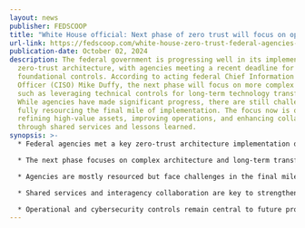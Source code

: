 ```yaml
---
layout: news
publisher: FEDSCOOP
title: "White House official: Next phase of zero trust will focus on operations"
url-link: https://fedscoop.com/white-house-zero-trust-federal-agencies-operations/
publication-date: October 02, 2024
description: The federal government is progressing well in its implementation of
  zero-trust architecture, with agencies meeting a recent deadline for
  foundational controls. According to acting federal Chief Information Security
  Officer (CISO) Mike Duffy, the next phase will focus on more complex aspects,
  such as leveraging technical controls for long-term technology transformation.
  While agencies have made significant progress, there are still challenges in
  fully resourcing the final mile of implementation. The focus now is on
  refining high-value assets, improving operations, and enhancing collaboration
  through shared services and lessons learned.
synopsis: >-
  * Federal agencies met a key zero-trust architecture implementation deadline.

  * The next phase focuses on complex architecture and long-term transformation.

  * Agencies are mostly resourced but face challenges in the final mile.

  * Shared services and interagency collaboration are key to strengthening efforts.

  * Operational and cybersecurity controls remain central to future progress.
---
```

